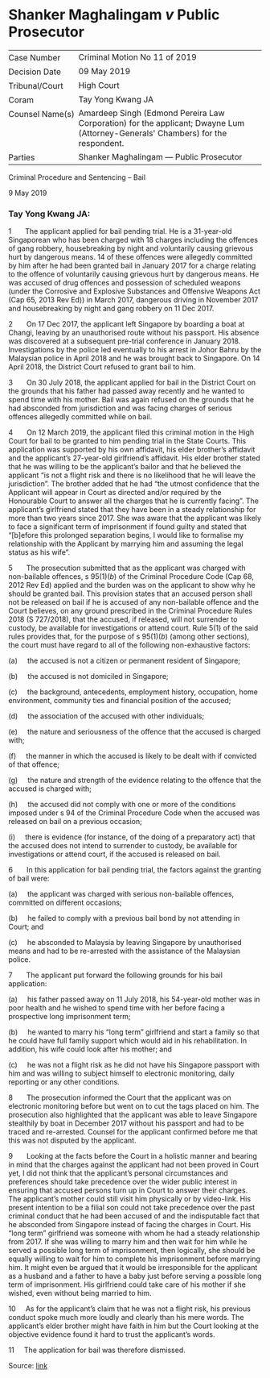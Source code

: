 # Shanker Maghalingam _v_ Public Prosecutor  

<table id="info-table"><tbody><tr class="info-row"><td class="txt-label" style="padding: 4px 0px; white-space: nowrap" valign="top">Case Number</td><td class="txt-body">Criminal Motion No 11 of 2019</td></tr><tr class="info-row"><td class="txt-label" style="padding: 4px 0px; white-space: nowrap" valign="top">Decision Date</td><td class="txt-body">09 May 2019</td></tr><tr class="info-row"><td class="txt-label" style="padding: 4px 0px; white-space: nowrap" valign="top">Tribunal/Court</td><td class="txt-body">High Court</td></tr><tr class="info-row"><td class="txt-label" style="padding: 4px 0px; white-space: nowrap" valign="top">Coram</td><td class="txt-body">Tay Yong Kwang JA</td></tr><tr class="info-row"><td class="txt-label" style="padding: 4px 0px; white-space: nowrap" valign="top">Counsel Name(s)</td><td class="txt-body">Amardeep Singh (Edmond Pereira Law Corporation) for the applicant; Dwayne Lum (Attorney-Generals' Chambers) for the respondent.</td></tr><tr class="info-row"><td class="txt-label" style="padding: 4px 0px; white-space: nowrap" valign="top">Parties</td><td class="txt-body">Shanker Maghalingam — Public Prosecutor</td></tr></tbody></table>

Criminal Procedure and Sentencing – Bail

9 May 2019

### Tay Yong Kwang JA:

1       The applicant applied for bail pending trial. He is a 31-year-old Singaporean who has been charged with 18 charges including the offences of gang robbery, housebreaking by night and voluntarily causing grievous hurt by dangerous means. 14 of these offences were allegedly committed by him after he had been granted bail in January 2017 for a charge relating to the offence of voluntarily causing grievous hurt by dangerous means. He was accused of drug offences and possession of scheduled weapons (under the Corrosive and Explosive Substances and Offensive Weapons Act (Cap 65, 2013 Rev Ed)) in March 2017, dangerous driving in November 2017 and housebreaking by night and gang robbery on 11 Dec 2017.

2       On 17 Dec 2017, the applicant left Singapore by boarding a boat at Changi, leaving by an unauthorised route without his passport. His absence was discovered at a subsequent pre-trial conference in January 2018. Investigations by the police led eventually to his arrest in Johor Bahru by the Malaysian police in April 2018 and he was brought back to Singapore. On 14 April 2018, the District Court refused to grant bail to him.

3       On 30 July 2018, the applicant applied for bail in the District Court on the grounds that his father had passed away recently and he wanted to spend time with his mother. Bail was again refused on the grounds that he had absconded from jurisdiction and was facing charges of serious offences allegedly committed while on bail.

4       On 12 March 2019, the applicant filed this criminal motion in the High Court for bail to be granted to him pending trial in the State Courts. This application was supported by his own affidavit, his elder brother’s affidavit and the applicant’s 27-year-old girlfriend’s affidavit. His elder brother stated that he was willing to be the applicant’s bailor and that he believed the applicant “is not a flight risk and there is no likelihood that he will leave the jurisdiction”. The brother added that he had “the utmost confidence that the Applicant will appear in Court as directed and/or required by the Honourable Court to answer all the charges that he is currently facing”. The applicant’s girlfriend stated that they have been in a steady relationship for more than two years since 2017. She was aware that the applicant was likely to face a significant term of imprisonment if found guilty and stated that “\[b\]efore this prolonged separation begins, I would like to formalise my relationship with the Applicant by marrying him and assuming the legal status as his wife”.

5       The prosecution submitted that as the applicant was charged with non-bailable offences, s 95(1)(_b_) of the Criminal Procedure Code (Cap 68, 2012 Rev Ed) applied and the burden was on the applicant to show why he should be granted bail. This provision states that an accused person shall not be released on bail if he is accused of any non-bailable offence and the Court believes, on any ground prescribed in the Criminal Procedure Rules 2018 (S 727/2018), that the accused, if released, will not surrender to custody, be available for investigations or attend court. Rule 5(1) of the said rules provides that, for the purpose of s 95(1)(_b_) (among other sections), the court must have regard to all of the following non-exhaustive factors:

(a)     the accused is not a citizen or permanent resident of Singapore;

(b)     the accused is not domiciled in Singapore;

(c)     the background, antecedents, employment history, occupation, home environment, community ties and financial position of the accused;

(d)     the association of the accused with other individuals;

(e)     the nature and seriousness of the offence that the accused is charged with;

(f)     the manner in which the accused is likely to be dealt with if convicted of that offence;

(g)     the nature and strength of the evidence relating to the offence that the accused is charged with;

(h)     the accused did not comply with one or more of the conditions imposed under s 94 of the Criminal Procedure Code when the accused was released on bail on a previous occasion;

(i)     there is evidence (for instance, of the doing of a preparatory act) that the accused does not intend to surrender to custody, be available for investigations or attend court, if the accused is released on bail.

6       In this application for bail pending trial, the factors against the granting of bail were:

(a)     the applicant was charged with serious non-bailable offences, committed on different occasions;

(b)     he failed to comply with a previous bail bond by not attending in Court; and

(c)     he absconded to Malaysia by leaving Singapore by unauthorised means and had to be re-arrested with the assistance of the Malaysian police.

7       The applicant put forward the following grounds for his bail application:

(a)     his father passed away on 11 July 2018, his 54-year-old mother was in poor health and he wished to spend time with her before facing a prospective long imprisonment term;

(b)     he wanted to marry his “long term” girlfriend and start a family so that he could have full family support which would aid in his rehabilitation. In addition, his wife could look after his mother; and

(c)     he was not a flight risk as he did not have his Singapore passport with him and was willing to subject himself to electronic monitoring, daily reporting or any other conditions.

8       The prosecution informed the Court that the applicant was on electronic monitoring before but went on to cut the tags placed on him. The prosecution also highlighted that the applicant was able to leave Singapore stealthily by boat in December 2017 without his passport and had to be traced and re-arrested. Counsel for the applicant confirmed before me that this was not disputed by the applicant.

9       Looking at the facts before the Court in a holistic manner and bearing in mind that the charges against the applicant had not been proved in Court yet, I did not think that the applicant’s personal circumstances and preferences should take precedence over the wider public interest in ensuring that accused persons turn up in Court to answer their charges. The applicant’s mother could still visit him physically or by video-link. His present intention to be a filial son could not take precedence over the past criminal conduct that he had been accused of and the indisputable fact that he absconded from Singapore instead of facing the charges in Court. His “long term” girlfriend was someone with whom he had a steady relationship from 2017. If she was willing to marry him and then wait for him while he served a possible long term of imprisonment, then logically, she should be equally willing to wait for him to complete his imprisonment before marrying him. It might even be argued that it would be irresponsible for the applicant as a husband and a father to have a baby just before serving a possible long term of imprisonment. His girlfriend could take care of his mother if she wished, even without being married to him.

10     As for the applicant’s claim that he was not a flight risk, his previous conduct spoke much more loudly and clearly than his mere words. The applicant’s elder brother might have faith in him but the Court looking at the objective evidence found it hard to trust the applicant’s words.

11     The application for bail was therefore dismissed.


Source: [link](https://www.lawnet.sg:443/lawnet/web/lawnet/free-resources?p_p_id=freeresources_WAR_lawnet3baseportlet&p_p_lifecycle=1&p_p_state=normal&p_p_mode=view&_freeresources_WAR_lawnet3baseportlet_action=openContentPage&_freeresources_WAR_lawnet3baseportlet_docId=%2FJudgment%2F23139-SSP.xml)